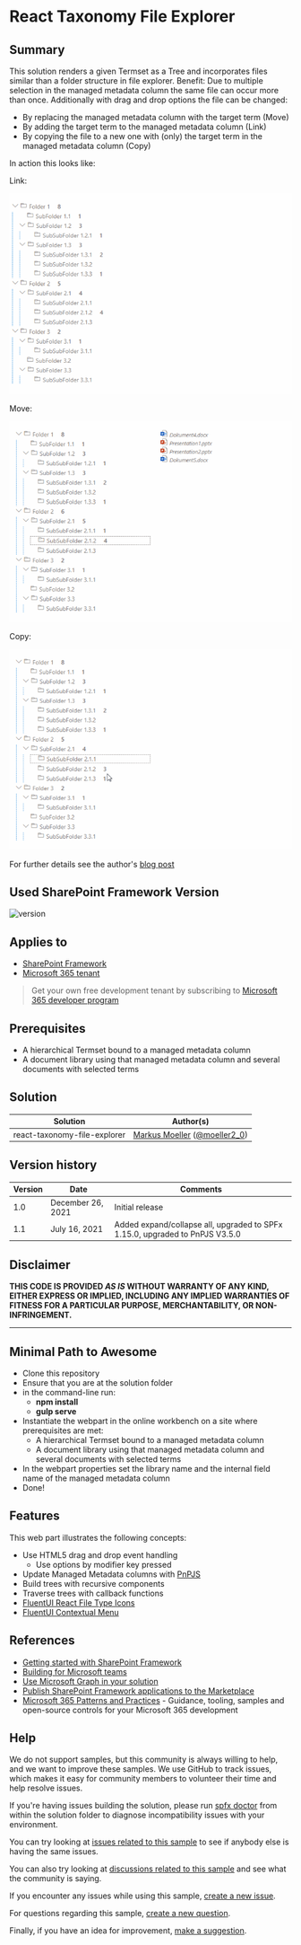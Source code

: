 # React Taxonomy File Explorer

## Summary

This solution renders a given Termset as a Tree and incorporates files similar than a folder structure in file explorer. Benefit: Due to multiple selection in the managed metadata column the same file can occur more than once.
Additionally with drag and drop options the file can be changed:
- By replacing the managed metadata column with the target term (Move)
- By adding the target term to the managed metadata column (Link)
- By copying the file to a new one with (only) the target term in the managed metadata column (Copy)

In action this looks like:

Link:

![Adding the target term to the managed metadata column (Link)](./assets/03Link.gif)

Move:

![Replacing the managed metadata column with the target term (Move)](./assets/04Move.gif)

Copy:

![Copying the file to a new one with (only) the target term in the managed metadata column (Copy)](./assets/05Copy.gif)

For further details see the author's [blog post](https://mmsharepoint.wordpress.com/2021/12/23/a-sharepoint-file-explorer-based-on-managed-metadata-and-spfx/)

## Used SharePoint Framework Version

![version](https://img.shields.io/badge/version-1.15-green.svg)

## Applies to

- [SharePoint Framework](https://aka.ms/spfx)
- [Microsoft 365 tenant](https://docs.microsoft.com/en-us/sharepoint/dev/spfx/set-up-your-developer-tenant)

> Get your own free development tenant by subscribing to [Microsoft 365 developer program](http://aka.ms/o365devprogram)

## Prerequisites

- A hierarchical Termset bound to a managed metadata column
- A document library using that managed metadata column and several documents with selected terms

## Solution

Solution|Author(s)
--------|---------
react-taxonomy-file-explorer| [Markus Moeller](https://github.com/mmsharepoint) ([@moeller2_0](http://www.twitter.com/moeller2_0))

## Version history

Version|Date|Comments
-------|----|--------
1.0|December 26, 2021|Initial release
1.1|July 16, 2021|Added expand/collapse all, upgraded to SPFx 1.15.0, upgraded to PnPJS V3.5.0

## Disclaimer

**THIS CODE IS PROVIDED *AS IS* WITHOUT WARRANTY OF ANY KIND, EITHER EXPRESS OR IMPLIED, INCLUDING ANY IMPLIED WARRANTIES OF FITNESS FOR A PARTICULAR PURPOSE, MERCHANTABILITY, OR NON-INFRINGEMENT.**

---

## Minimal Path to Awesome

- Clone this repository
- Ensure that you are at the solution folder
- in the command-line run:
  - **npm install**
  - **gulp serve**
- Instantiate the webpart in the online workbench on a site where prerequisites are met:
  - A hierarchical Termset bound to a managed metadata column
  - A document library using that managed metadata column and several documents with selected terms
- In the webpart properties set the library name and the internal field name of the managed metadata column
- Done!

## Features

This web part illustrates the following concepts:

- Use HTML5 drag and drop event handling
  - Use options by modifier key pressed
- Update Managed Metadata columns with [PnPJS](https://pnp.github.io/pnpjs/)
- Build trees with recursive components
- Traverse trees with callback functions
- [FluentUI React File Type Icons](https://www.npmjs.com/package/@fluentui/react-file-type-icons)
- [FluentUI Contextual Menu](https://developer.microsoft.com/en-us/fluentui#/controls/web/contextualmenu)


## References

- [Getting started with SharePoint Framework](https://docs.microsoft.com/en-us/sharepoint/dev/spfx/set-up-your-developer-tenant)
- [Building for Microsoft teams](https://docs.microsoft.com/en-us/sharepoint/dev/spfx/build-for-teams-overview)
- [Use Microsoft Graph in your solution](https://docs.microsoft.com/en-us/sharepoint/dev/spfx/web-parts/get-started/using-microsoft-graph-apis)
- [Publish SharePoint Framework applications to the Marketplace](https://docs.microsoft.com/en-us/sharepoint/dev/spfx/publish-to-marketplace-overview)
- [Microsoft 365 Patterns and Practices](https://aka.ms/m365pnp) - Guidance, tooling, samples and open-source controls for your Microsoft 365 development

## Help


We do not support samples, but this community is always willing to help, and we want to improve these samples. We use GitHub to track issues, which makes it easy for  community members to volunteer their time and help resolve issues.

If you're having issues building the solution, please run [spfx doctor](https://pnp.github.io/cli-microsoft365/cmd/spfx/spfx-doctor/) from within the solution folder to diagnose incompatibility issues with your environment.

You can try looking at [issues related to this sample](https://github.com/pnp/sp-dev-fx-webparts/issues?q=label%3A%22sample%3A%20react-teams-graph-upload-as-pdf") to see if anybody else is having the same issues.

You can also try looking at [discussions related to this sample](https://github.com/pnp/sp-dev-fx-webparts/discussions?discussions_q=react-teams-graph-upload-as-pdf) and see what the community is saying.

If you encounter any issues while using this sample, [create a new issue](https://github.com/pnp/sp-dev-fx-webparts/issues/new?assignees=&labels=Needs%3A+Triage+%3Amag%3A%2Ctype%3Abug-suspected%2Csample%3A%20react-teams-graph-upload-as-pdf&template=bug-report.yml&sample=react-teams-graph-upload-as-pdf&authors=@mmsharepoint&title=react-teams-graph-upload-as-pdf%20-%20).

For questions regarding this sample, [create a new question](https://github.com/pnp/sp-dev-fx-webparts/issues/new?assignees=&labels=Needs%3A+Triage+%3Amag%3A%2Ctype%3Aquestion%2Csample%3A%20react-teams-graph-upload-as-pdf&template=question.yml&sample=react-teams-graph-upload-as-pdf&authors=@mmsharepoint&title=react-teams-graph-upload-as-pdf%20-%20).

Finally, if you have an idea for improvement, [make a suggestion](https://github.com/pnp/sp-dev-fx-webparts/issues/new?assignees=&labels=Needs%3A+Triage+%3Amag%3A%2Ctype%3Aenhancement%2Csample%3A%20react-teams-graph-upload-as-pdf&template=suggestion.yml&sample=react-teams-graph-upload-as-pdf&authors=@mmsharepoint&title=react-teams-graph-upload-as-pdf%20-%20).